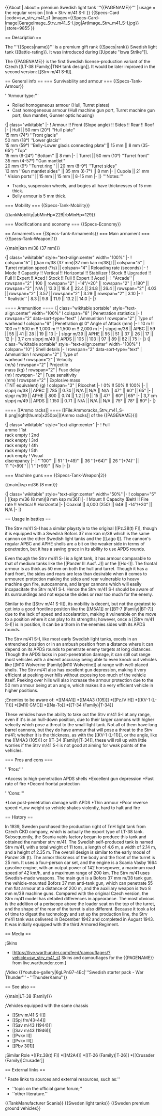 {{About
| about = premium Swedish light tank '''{{PAGENAME}}'''
| usage = the regular version
| link = Strv m/41 S-II
}}
{{Specs-Card
|code=sw_strv_m41_s1
|images={{Specs-Card-Image|GarageImage_Strv_m41_S-I.jpg|ArtImage_Strv_m41_S-I.jpg}}
|store=9855
}}

== Description ==
<!-- ''In the description, the first part should be about the history of the creation and combat usage of the vehicle, as well as its key features. In the second part, tell the reader about the ground vehicle in the game. Insert a screenshot of the vehicle, so that if the novice player does not remember the vehicle by name, he will immediately understand what kind of vehicle the article is talking about.'' -->
The '''{{Specs|name}}''' is a premium gift rank {{Specs|rank}} Swedish light tank {{Battle-rating}}. It was introduced during [[Update "Ixwa Strike"]].

The {{PAGENAME}} is the first Swedish license-production variant of the Czech [[LT-38 (Family)|TNH tank design]]. It would be later improved in the second version: [[Strv m/41 S-II]].

== General info ==
=== Survivability and armour ===
{{Specs-Tank-Armour}}
<!-- ''Describe armour protection. Note the most well protected and key weak areas. Appreciate the layout of modules as well as the number and location of crew members. Is the level of armour protection sufficient, is the placement of modules helpful for survival in combat? If necessary use a visual template to indicate the most secure and weak zones of the armour.'' -->

'''Armour type:'''

* Rolled homogeneous armour (Hull, Turret plates)
* Cast homogeneous armour (Hull machine gun port, Turret machine gun port, Gun mantlet, Gunner optic housing)

{| class="wikitable"
|-
! Armour !! Front (Slope angle) !! Sides !! Rear !! Roof
|-
| Hull || 50 mm (20°) ''Hull plate'' <br> 15 mm (74°) ''Front glacis'' <br> 50 mm (18°) ''Lower glacis'' <br> 15 mm (59°) ''Belly-Lower glacis connecting plate''|| 15 mm || 8 mm (35-65°) ''Top'' <br> 15 mm (6-24°) ''Bottom'' || 8 mm
|-
| Turret || 50 mm (10°) ''Turret front'' <br> 35 mm (4-57°) ''Gun mantlet'' <br> 20 mm (9°) ''Turret ring'' || 20 mm (8-9°) ''Turret sides'' <br> 13 mm ''Gun mantlet sides'' || 35 mm (6-7°) || 8 mm
|-
| Cupola || 21 mm ''Vision ports'' || 15  mm || 15 mm || 8-15 mm
|-
|}
'''Notes:'''

* Tracks, suspension wheels, and bogies all have thicknesses of 15 mm thick.
* Belly armour is 5 mm thick.

=== Mobility ===
{{Specs-Tank-Mobility}}
<!-- ''Write about the mobility of the ground vehicle. Estimate the specific power and manoeuvrability, as well as the maximum speed forwards and backwards.'' -->

{{tankMobility|abMinHp=226|rbMinHp=129}}

=== Modifications and economy ===
{{Specs-Economy}}

== Armaments ==
{{Specs-Tank-Armaments}}
=== Main armament ===
{{Specs-Tank-Weapon|1}}
<!-- ''Give the reader information about the characteristics of the main gun. Assess its effectiveness in a battle based on the reloading speed, ballistics and the power of shells. Do not forget about the flexibility of the fire, that is how quickly the cannon can be aimed at the target, open fire on it and aim at another enemy. Add a link to the main article on the gun: <code><nowiki>{{main|Name of the weapon}}</nowiki></code>. Describe in general terms the ammunition available for the main gun. Give advice on how to use them and how to fill the ammunition storage.'' -->
{{main|kan m/38 (37 mm)}}

{| class="wikitable" style="text-align:center" width="100%"
|-
! colspan="5" | [[kan m/38 (37 mm)|37 mm kan m/38]] || colspan="5" | Turret rotation speed (°/s) || colspan="4" | Reloading rate (seconds)
|-
! Mode !! Capacity !! Vertical !! Horizontal !! Stabilizer
! Stock !! Upgraded !! Full !! Expert !! Aced
! Stock !! Full !! Expert !! Aced
|-
! ''Arcade''
| rowspan="2" | 100 || rowspan="2" | -14°/+20° || rowspan="2" | ±180° || rowspan="2" | N/A || 13.3 || 18.4 || 22.4 || 24.8 || 26.4 || rowspan="2" | 4.03 || rowspan="2" | 3.57 || rowspan="2" | 3.29 || rowspan="2" | 3.10
|-
! ''Realistic''
| 8.3 || 9.8 || 11.9 || 13.2 || 14.0
|-
|}

==== Ammunition ====
{| class="wikitable sortable" style="text-align:center" width="100%"
! colspan="8" | Penetration statistics
|-
! rowspan="2" data-sort-type="text" | Ammunition
! rowspan="2" | Type of<br>warhead
! colspan="6" | Penetration @ 0° Angle of Attack (mm)
|-
! 10 m !! 100 m !! 500 m !! 1,000 m !! 1,500 m !! 2,000 m
|-
| slpprj m/38 || APBC || 59 || 55 || 41 || 28 || 19 || 13
|-
| slpgr m/39 || APHE || 55 || 51 || 37 || 26 || 17 || 12
|-
| 3,7 cm slpprj m/49 || APDS || 105 || 103 || 97 || 89 || 82 || 75
|-
|}
{| class="wikitable sortable" style="text-align:center" width="100%"
! colspan="10" | Shell details
|-
! rowspan="2" data-sort-type="text" | Ammunition
! rowspan="2" | Type of<br>warhead
! rowspan="2" | Velocity<br>(m/s)
! rowspan="2" | Projectile<br>mass (kg)
! rowspan="2" | Fuse delay<br>(m)
! rowspan="2" | Fuse sensitivity<br>(mm)
! rowspan="2" | Explosive mass<br>(TNT equivalent) (g)
! colspan="3" | Ricochet
|-
! 0% !! 50% !! 100%
|-
| slpprj m/38 || APBC || 785 || 0.74 || N/A || N/A || N/A || 47° || 60° || 65°
|-
| slpgr m/39 || APHE || 800 || 0.74 || 1.2 || 9 || 15 || 47° || 60° || 65°
|-
| 3,7 cm slpprj m/49 || APDS || 1,150 || 0.71 || N/A || N/A || N/A || 75° || 78° || 80°
|-
|}

==== [[Ammo racks]] ====
[[File:Ammoracks_Strv_m41_S-II.png|right|thumb|x250px|[[Ammo racks]] of the {{PAGENAME}}]]
<!-- '''Last updated: 2.9.0.56''' -->
{| class="wikitable" style="text-align:center"
|-
! Full<br>ammo
! 1st<br>rack empty
! 2nd<br>rack empty
! 3rd<br>rack empty
! 4th<br>rack empty
! 5th<br>rack empty
! Visual<br>discrepancy
|-
| '''100''' || 51&nbsp;''(+49)'' || 36&nbsp;''(+64)'' || 26&nbsp;''(+74)'' || 11&nbsp;''(+89)'' || 1&nbsp;''(+99)'' || No
|-
|}

=== Machine guns ===
{{Specs-Tank-Weapon|2}}
<!-- ''Offensive and anti-aircraft machine guns not only allow you to fight some aircraft but also are effective against lightly armoured vehicles. Evaluate machine guns and give recommendations on its use.'' -->
{{main|ksp m/36 (8 mm)}}

{| class="wikitable" style="text-align:center" width="50%"
|-
! colspan="5" | [[ksp m/36 (8 mm)|8 mm ksp m/36]]
|-
! Mount !! Capacity (Belt) !! Fire rate !! Vertical !! Horizontal
|-
| Coaxial || 4,000 (250) || 649 || -14°/+20° || N/A
|-
|}

== Usage in battles ==
<!-- ''Describe the tactics of playing in the vehicle, the features of using vehicles in the team and advice on tactics. Refrain from creating a "guide" - do not impose a single point of view but instead give the reader food for thought. Describe the most dangerous enemies and give recommendations on fighting them. If necessary, note the specifics of the game in different modes (AB, RB, SB).'' -->

The Strv m/41 S-I has a similar playstyle to the original [[Pz.38(t) F]], though it is equipped with a Swedish Bofors 37 mm kan m/38 which is the same cannon on the other Swedish light tanks and the [[Lago I]]. The cannon's regular APBC and APHE shells are a bit on the weaker side in terms of penetration, but it has a saving grace in its ability to use APDS rounds.

Even though the Strv m/41 S-I is a light tank, it has armour comparable to that of medium tanks like the [[Panzer III Ausf. J]] or the [[Ho-I]]. The frontal armour is as thick as 50 mm on both the hull and turret. Though it has a hard front, the sides and rears are less than desirable when it comes to armoured protection making the sides and rear vulnerable to heavy machine gun fire, autocannons, and larger cannons which will easily incapacitate the Strv m/41 S-I. Hence the Strv m/41 S-I should be aware of its surroundings and not expose the sides or rear too much for the enemy.

Similar to the [[Strv m/41 S-II]], its mobility is decent, but not the greatest to get into a good frontline position like the [[M5A1]] or [[BT-7 (Family)|BT-7]] due to the lack of speed and accelaration, making it vulnerable on the move to a position where it can play to its strengths; however, once a [[Strv m/41 S-I]] is in position, it can be a thorn in the enemies sides with its APDS rounds.

The Strv m/41 S-I, like most early Swedish light tanks, excels in an entrenched position or in an ambush position from a distance where it can depend on its APDS rounds to penetrate enemy targets at long distances. Though the APDS lacks in post-penetration damage, it can still out range most vehicles with a decent accuracy being able to even knock out vehicles like [[M10 Wolverine (Family)|M10 Wolverine]] at range with well-placed shells. The Strv m/41 also has excellent gun depression, making it very efficient at peeking over hills without exposing too much of the vehicle itself. Peeking over hills will also increase the armour protection due to the 50 mm armour being at an angle, which makes it a very efficient vehicle in higher positions.

;Enemies to be aware of:
*[[M4A1]]
*[[M4A3 (105)]]
*[[Pz.IV H]]
*[[KV-1 (L-11)]]
*[[M10 GMC]]
*[[Na-To]]
*[[T-34 (Family)|T-34]]

These vehicles have the ability to take out the Strv m/41 S-I at any range, even if it's in an hull-down position, due to their larger cannons with higher velocity which pose a threat to the small light tank. Not all of them have long barrel cannons, but they do have armour that will pose a threat to the Strv m/41; whether it is the thickness, as with the [[KV-1 (L-11)]], or the angle, like the [[M4A3 (105)]] or [[T-34 (Family)|T-34]], these will roll up with little worries if the Strv m/41 S-I is not good at aiming for weak points of the vehicles.

=== Pros and cons ===
<!-- ''Summarise and briefly evaluate the vehicle in terms of its characteristics and combat effectiveness. Mark its pros and cons in a bulleted list. Try not to use more than 6 points for each of the characteristics. Avoid using categorical definitions such as "bad", "good" and the like - use substitutions with softer forms such as "inadequate" and "effective".'' -->


'''Pros:'''

*Access to high-penetration APDS shells
*Excellent gun depression
*Fast rate of fire
*Decent frontal protection

'''Cons:'''

*Low post-penetration damage with APDS
*Thin armour
*Poor reverse speed
*Low weight so vehicle shakes violently, hard to halt and fire

== History ==
<!-- ''Describe the history of the creation and combat usage of the vehicle in more detail than in the introduction. If the historical reference turns out to be too long, take it to a separate article, taking a link to the article about the vehicle and adding a block "/History" (example: <nowiki>https://wiki.warthunder.com/(Vehicle-name)/History</nowiki>) and add a link to it here using the <code>main</code> template. Be sure to reference text and sources by using <code><nowiki><ref></ref></nowiki></code>, as well as adding them at the end of the article with <code><nowiki><references /></nowiki></code>. This section may also include the vehicle's dev blog entry (if applicable) and the in-game encyclopedia description (under <code><nowiki>=== In-game description ===</nowiki></code>, also if applicable).'' -->
In 1939, Sweden purchased the production right of TnH light tank from Czech ČKD company, which is actually the export type of LT-38 tank. Subsequently, the Scania vabis factory began to produce this tank and obtained the number strv m/41. The Swedish self-produced tank is named Strv m/41, with a total weight of 11 tons, a length of 4.6 m, a width of 2.14 m, and a height of 2.35 m. The overall design is similar to the early model of Panzer 38 (t). The armor thickness of the body and the front of the turret is 25 mm. It uses a four-person car set, and the engine is a Scania Vasby 1664 gasoline engine, with an output power of 142 horsepower, a maximum road speed of 42 km/h, and a maximum range of 200 km. The Strv m/41 uses Swedish-made weapons. The main gun is a Bofors 37 mm m/38 tank gun, the vehicle-mounted Bofors 37 mm anti-tank gun, which can penetrate 55 mm flat armour at a distance of 200 m, and the auxiliary weapon is two 8 mm m/39 machine guns. Compared with the original Czech version, the Strv m/41 model has detailed differences in appearance. The most obvious is the addition of a periscope above the loader seat on the top of the turret, and the shape of the rear of the turret is also different. Because it took a lot of time to digest the technology and set up the production line, the Strv m/41 tank was delivered in December 1942 and completed in August 1943. It was initially equipped with the third Armored Regiment.

== Media ==
<!-- ''Excellent additions to the article would be video guides, screenshots from the game, and photos.'' -->

;Skins
* [https://live.warthunder.com/feed/camouflages/?vehicle=sw_strv_m41_s1 Skins and camouflages for the {{PAGENAME}} from live.warthunder.com.]

;Video
{{Youtube-gallery|6gLPnG7-4Ec|'''Swedish starter pack - War Thunder''' - ''ThunderKamu''}}

== See also ==
<!-- ''Links to the articles on the War Thunder Wiki that you think will be useful for the reader, for example:''
* ''reference to the series of the vehicles;''
* ''links to approximate analogues of other nations and research trees.'' -->
{{main|LT-38 (Family)}}

;Vehicles equipped with the same chassis

* [[Strv m/41 S-II]]
* [[Spj fm/43-44]]
* [[Sav m/43 (1944)]]
* [[Sav m/43 (1946)]]
* [[Pvkv II]]
* [[Pvkv III]]
* [[Pbv 301]]

;Similar Role
*[[Pz.38(t) F]]
*[[M2A4]]
*[[T-26 (Family)|T-26]]
*[[Crusader (Family)|Crusader]]

== External links ==
<!-- ''Paste links to sources and external resources, such as:''
* ''topic on the official game forum;''
* ''other literature.'' -->
''Paste links to sources and external resources, such as:''

* ''topic on the official game forum;''
* ''other literature.''

{{TankManufacturer Scania}}
{{Sweden light tanks}}
{{Sweden premium ground vehicles}}